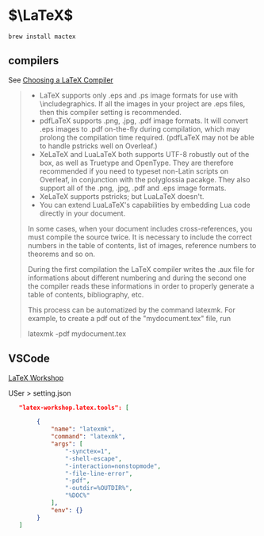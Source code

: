 # $\LaTeX$

```shell
brew install mactex
```

## compilers

See [Choosing a LaTeX Compiler](https://es.overleaf.com/learn/latex/Choosing_a_LaTeX_Compiler)
>    * LaTeX supports only .eps and .ps image formats for use with \includegraphics. If all the images in your project are .eps files, then this compiler setting is recommended.
>    * pdfLaTeX supports .png, .jpg, .pdf image formats. It will convert .eps images to .pdf on-the-fly during compilation, which may prolong the compilation time required. (pdfLaTeX may not be able to handle pstricks well on Overleaf.)
>    * XeLaTeX and LuaLaTeX both supports UTF-8 robustly out of the box, as well as Truetype and OpenType. They are therefore recommended if you need to typeset non-Latin scripts on Overleaf, in conjunction with the polyglossia pacakge. They also support all of the .png, .jpg, .pdf and .eps image formats.
>    * XeLaTeX supports pstricks; but LuaLaTeX doesn't.
>    * You can extend LuaLaTeX's capabilities by embedding Lua code directly in your document.
>
> In some cases, when your document includes cross-references, you must compile the source twice. It is necessary to include the correct numbers in the table of contents, list of images, reference numbers to theorems and so on.
>
> During the first compilation the LaTeX compiler writes the .aux file for informations about different numbering and during the second one the compiler reads these informations in order to properly generate a table of contents, bibliography, etc.
>
> This process can be automatized by the command latexmk. For example, to create a pdf out of the "mydocument.tex" file, run
>
> latexmk -pdf mydocument.tex


## VSCode

[LaTeX Workshop](https://github.com/James-Yu/LaTeX-Workshop/wiki)

USer > setting.json

```json
   "latex-workshop.latex.tools": [

        {
            "name": "latexmk",
            "command": "latexmk",
            "args": [
                "-synctex=1",
                "-shell-escape",
                "-interaction=nonstopmode",
                "-file-line-error",
                "-pdf",
                "-outdir=%OUTDIR%",
                "%DOC%"
            ],
            "env": {}
        }
   ]
```